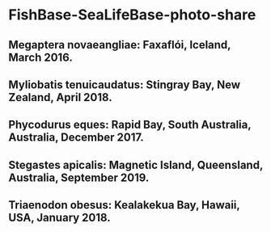 # FishBase-SeaLifeBase-photo-share
## Megaptera novaeangliae: Faxaflói, Iceland, March 2016.
## Myliobatis tenuicaudatus: Stingray Bay, New Zealand, April 2018.
## Phycodurus eques: Rapid Bay, South Australia, Australia, December 2017.
## Stegastes apicalis: Magnetic Island, Queensland, Australia, September 2019.
## Triaenodon obesus: Kealakekua Bay, Hawaii, USA, January 2018.
